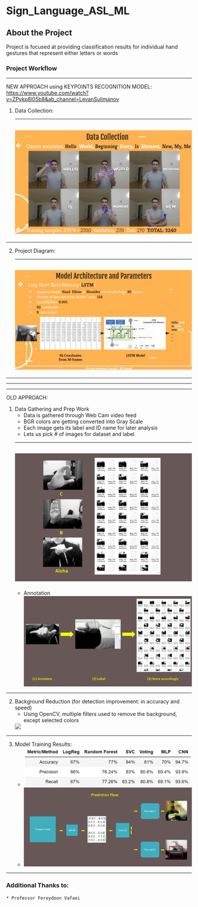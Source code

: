 # Sign_Language_ASL_ML

<!-- GETTING STARTED -->
## About the Project

Project is focused at providing classification results for individual hand gestures that represent either letters or words

### Project Workflow

---
NEW APPROACH using KEYPOINTS RECOGNITION MODEL: https://www.youtube.com/watch?v=ZPykp8l05b8&ab_channel=LevanSulimanov
1. Data Collection:

   ---
   ![alt text](/readme_imgs/Keypoints_Data_collection.jpg)
   ---
   
---

2. Project Diagram:

   ---
   ![alt text](/readme_imgs/diagram_flow.jpg)
   ---

---
---
---
OLD APPROACH:
1. Data Gathering and Prep Work
   * Data is gathered through Web Cam video feed
   * BGR colors are getting converted into Gray Scale
   * Each image gets its label and ID name for later analysis
   * Lets us pick # of images for dataset and label
   ---
   ![alt text](/readme_imgs/data_gathering_samples.png)
   ---
   * Annotation
   ![alt text](/readme_imgs/annotation.png)
---

2. Background Reduction (for detection improvement: in accuracy and speed)
    * Using OpenCV, multiple filters used to remove the background, except selected colors
    <img src="/readme_imgs/background_reduction.gif"/>
---

3. Model Training Results:
    * ![alt text](/readme_imgs/classification_results.png)
    * ![alt text](/readme_imgs/CNN_diagram.png)
---

### Additional Thanks to:
    * Professor Fereydoon Vafaei